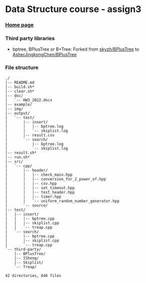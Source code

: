 # Data Structure course - assign3

### [Home page](https://github.com/AsherJingkongChen/ds-assign3)

### Third party libraries

- bptree, BPlusTree or B+Tree: Forked
from [skyzh/BPlusTree](https://github.com/skyzh/BPlusTree)
to [AsherJingkongChen/BPlusTree](https://github.com/AsherJingkongChen/BPlusTree)
### File structure

```
./
|-- README.md
|-- build.sh*
|-- clear.sh*
|-- doc/
|   `-- HW3_2022.docx
|-- example/
|-- img/
|-- output/
|   `-- test/
|       |-- insert/
|       |   |-- bptree.log
|       |   `-- skiplist.log
|       |-- result.csv
|       `-- search/
|           |-- bptree.log
|           `-- skiplist.log
|-- result.sh*
|-- run.sh*
|-- src/
|   `-- cpp/
|       |-- header/
|       |   |-- check_main.hpp
|       |   |-- conversion_for_2_power_of.hpp
|       |   |-- csv.hpp
|       |   |-- set_timeout.hpp
|       |   |-- test_header.hpp
|       |   |-- timer.hpp
|       |   `-- uniform_random_number_generator.hpp
|       `-- source/
|-- test/
|   |-- insert/
|   |   |-- bptree.cpp
|   |   |-- skiplist.cpp
|   |   `-- treap.cpp
|   `-- search/
|       |-- bptree.cpp
|       |-- skiplist.cpp
|       `-- treap.cpp
`-- third-party/
    |-- BPlusTree/
    |-- ISheng/
    |-- Skiplist/
    `-- Treap/

42 directories, 646 files

```

